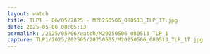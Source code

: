```yaml
---
layout: watch
title: TLP1 - 06/05/2025 - M20250506_080513_TLP_1T.jpg
date: 2025-05-06 08:05:13
permalink: /2025/05/06/watch/M20250506_080513_TLP_1
capture: TLP1/2025/202505/20250505/M20250506_080513_TLP_1T.jpg
---
```

